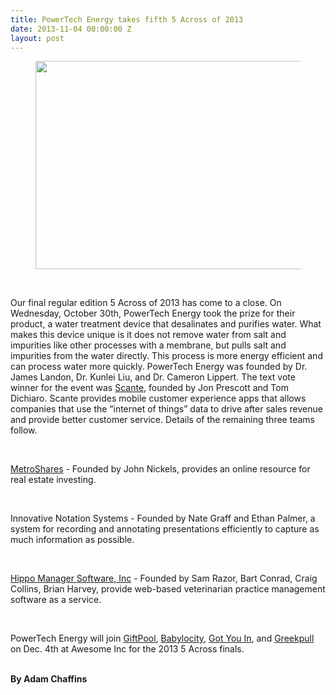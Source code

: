 ```yaml
---
title: PowerTech Energy takes fifth 5 Across of 2013
date: 2013-11-04 00:00:00 Z
layout: post
---
```

 
<p><strong><strong><figure class="tmblr-full" data-orig-height="333" data-orig-width="500" data-orig-src="https://lh6.googleusercontent.com/J30ISvLe4D9DJhRZK_D-vKQHvDOpy0qwvvDJ_2p5iXBsxt7qMJjidw1YV5gugEeItZjQmW24IY2s4g4ZuvIv84Jk9dJzossFteBMEUZ7-ru9ZkdpP-Q4LB2dmg"><img height="333px;" src="https://66.media.tumblr.com/55758027368a7571106691c1cf60095e/tumblr_inline_pk07plojXI1spm8pc_540.jpg" width="500px;" data-orig-height="333" data-orig-width="500" data-orig-src="https://lh6.googleusercontent.com/J30ISvLe4D9DJhRZK_D-vKQHvDOpy0qwvvDJ_2p5iXBsxt7qMJjidw1YV5gugEeItZjQmW24IY2s4g4ZuvIv84Jk9dJzossFteBMEUZ7-ru9ZkdpP-Q4LB2dmg"/></figure><br/></strong></strong></p>

<p>Our final regular edition 5 Across of 2013 has come to a close. On Wednesday, October 30th, PowerTech Energy took the prize for their product, a water treatment device that desalinates and purifies water. What makes this device unique is it does not remove water from salt and impurities like other processes with a membrane, but pulls salt and impurities from the water directly. This process is more energy efficient and can process water more quickly. PowerTech Energy was founded by Dr. James Landon, Dr. Kunlei Liu, and Dr. Cameron Lippert. The text vote winner for the event was <a href="http://scante.net" target="_blank">Scante</a>, founded by Jon Prescott and Tom Dichiaro. Scante provides mobile customer experience apps that allows companies that use the “internet of things” data to drive after sales revenue and provide better customer service. Details of the remaining three teams follow.</p>
<p><strong><strong><br/></strong></strong></p>
<p><a href="http://www.metroshares.com" target="_blank">MetroShares</a> - Founded by John Nickels, provides an online resource for real estate investing.</p>
<p><strong><strong><br/></strong></strong></p>
<p>Innovative Notation Systems - Founded by Nate Graff and Ethan Palmer, a system for recording and annotating presentations efficiently to capture as much information as possible. </p>
<p><strong><strong><br/></strong></strong></p>
<p><a href="http://www.hippomanager.com" target="_blank">Hippo Manager Software, Inc</a> - Founded by Sam Razor, Bart Conrad, Craig Collins, Brian Harvey, provide web-based veterinarian practice management software as a service.</p>
<p><strong><strong><br/></strong></strong></p>
<p>PowerTech Energy will join <a href="http://giftpool.co" target="_blank">GiftPool</a>, <a href="http://www.babylocity.com" target="_blank">Babylocity</a>, <a href="http://www.gotyouin.com" target="_blank">Got You In</a>, and <a href="http://greekpull.com/" target="_blank">Greekpull</a> on Dec. 4th at Awesome Inc for the 2013 5 Across finals.</p>
<p><strong id="docs-internal-guid-5ca95b0a-242c-c3b8-188d-492c6d26a80b"><br/>By Adam Chaffins</strong></p>
